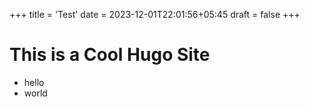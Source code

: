 +++
title = 'Test'
date = 2023-12-01T22:01:56+05:45
draft = false
+++

# This is a Cool Hugo Site
- hello
- world

